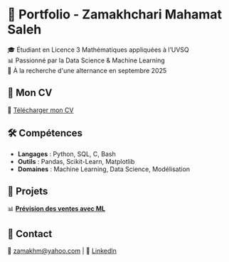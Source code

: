 # 💼 Portfolio - Zamakhchari Mahamat Saleh  
🎓 Étudiant en Licence 3 Mathématiques appliquées à l’UVSQ  
📊 Passionné par la Data Science & Machine Learning  
📌 À la recherche d'une alternance en septembre 2025  

## 🔗 Mon CV  
📄 [Télécharger mon CV](https://github.com/Zamakhm/Portfolio/blob/main/CV%20zamakh.pdf)

## 🛠️ Compétences  
- **Langages** : Python, SQL, C, Bash  
- **Outils** : Pandas, Scikit-Learn, Matplotlib  
- **Domaines** : Machine Learning, Data Science, Modélisation  

## 📂 Projets  
📊 **[Prévision des ventes avec ML](https://github.com/Zamakhm/Prevision_ventes_ML)**  

## 📩 Contact  
📧 zamakhm@yahoo.com | 🔗 [LinkedIn](https://www.linkedin.com/in/zamakhchari-mahamat-saleh/) 
